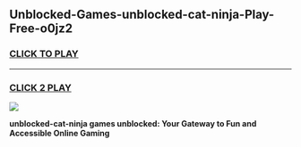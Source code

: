 
## Unblocked-Games-unblocked-cat-ninja-Play-Free-o0jz2
<h3>
<a href="https://premium76.site?title=unblocked-cat-ninja&ref=21A">CLICK TO PLAY</a></h3>
<hr>

<h3>
<a href="https://premium76.site?title=unblocked-cat-ninja&ref=21A">CLICK 2 PLAY</a>
  
</h3>

<a href="https://premium76.site?title=unblocked-cat-ninja&ref=21A"><img src="https://clearcache.store/games.png"></a>


**unblocked-cat-ninja games unblocked: Your Gateway to Fun and Accessible Online Gaming**
